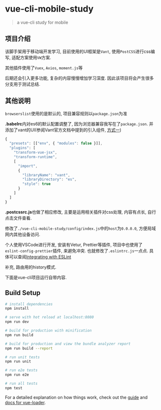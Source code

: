 # vue-cli-mobile-study

> a vue-cli study for mobile

## 项目介绍

该脚手架用于移动端开发学习, 目前使用的UI框架是`Vant`, 使用`PostCSS`进行css编写, 适配方案使用`VW`方案.

其他插件使用了`Vuex`, `Axios`, `moment.js`等

后期还会引入更多功能, 复杂的内容慢慢增加学习深度. 因此该项目将会产生很多分支用于测试总结.

## 其他说明

`browserslist`使用的是默认的, 项目兼容规则以`package.json`为准

**.babelrc**内对es6的默认配置调整了, 因为浏览器兼容我写在了`package.json`. 并添加了vant的UI(参阅Vant官方文档中提到的引入组件, [方式一](https://www.youzanyun.com/zanui/vant#/zh-CN/quickstart))

```javascript
{
  "presets": [["env", { "modules": false }]],
  "plugins": [
    "transform-vue-jsx",
    "transform-runtime",
    [
      "import",
      {
        "libraryName": "vant",
        "libraryDirectory": "es",
        "style": true
      }
    ]
  ]
}
```

**.postcssrc.js**也做了相应修改, 主要是运用相关插件对css处理, 内容有点长, 自行点击文件查看.

修改了`./vue-cli-mobile-study/config/index.js`中的`host`为`0.0.0.0`, 方便局域网内其他设备访问.

个人使用VSCode进行开发, 安装有Vetur, Prettier等插件, 项目中也使用了`eslint-config-prettier`插件, 来避免冲突. 也就修改了`.eslintrc.js`一点点. 具体可以查阅[Integrating with ESLint](https://prettier.io/docs/en/eslint.html)

补充, 路由用的history模式.

下面是vue-cli项目运行自带内容.

## Build Setup

``` bash
# install dependencies
npm install

# serve with hot reload at localhost:8080
npm run dev

# build for production with minification
npm run build

# build for production and view the bundle analyzer report
npm run build --report

# run unit tests
npm run unit

# run e2e tests
npm run e2e

# run all tests
npm test
```

For a detailed explanation on how things work, check out the [guide](http://vuejs-templates.github.io/webpack/) and [docs for vue-loader](http://vuejs.github.io/vue-loader).
